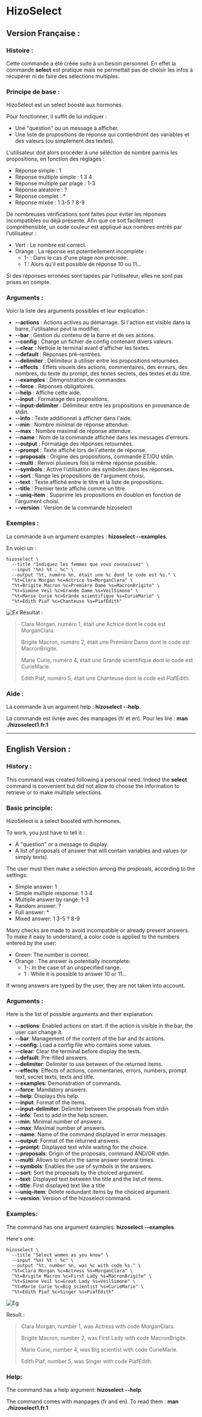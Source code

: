 # HizoSelect

## Version Française :

### Histoire :
Cette commande a été créée suite à un besoin personnel. 
En effet la commande **select** est pratique mais ne permettait pas de choisir les infos à récupérer ni de faire des sélections multiples.


### Principe de base :
HizoSelect est un select boosté aux hormones. 

Pour fonctionner, il suffit de lui indiquer :
 - Une "question" ou un message à afficher.
 - Une liste de propositions de réponse qui contiendront des variables et des valeurs (ou simplement des textes).

L'utilisateur doit alors procéder à une séléction de nombre parmis les propositions, en fonction des réglages :
  - Réponse simple : 1
  - Réponse multiple simple : 1 3 4
  - Réponse multiple par plage : 1-3
  - Réponse aléatoire : ?
  - Réponse complet : *
  - Réponse mixée : 1 3-5 ? 8-9

De nombreuses vérifications sont faites pour éviter les réponses incompatibles ou déjà présente.
Afin que ce soit facilement compréhensible, un code couleur est appliqué aux nombres entrés par l'utilisateur :
 - Vert : Le nombre est correct.
 - Orange : La réponse est potentiellement incompléte :
   - 1- : Dans le cas d'une plage non précisée.
   - 1 : Alors qu'il est possible de réponse 10 ou 11...

Si des réponses erronées sont tapées par l'utilisateur, elles ne sont pas prises en compte.


### Arguments :
 Voici la liste des arguments possibles et leur explication :
- **--actions** : Actions actives au démarrage. Si l'action est visible dans la barre, l'utilisateur peut la modifier.
- **--bar** : Gestion du contenu de la barre et de ses actions.
- **--config** : Charge un fichier de config contenant divers valeurs.
- **--clear** : Nettoie le terminal avant d'afficher les textes.
- **--default** : Réponses pré-rentrées.
- **--delimiter** : Délimiteur à utiliser entre les propositions retournées.
- **--effects** : Effets visuels des actions, commentaires, des erreurs, des nombres, du texte du prompt, des textes secrets, des textes et du titre.
- **--examples** : Démonstration de commandes.
- **--force** : Réponses obligatoires.
- **--help** : Affiche cette aide.
- **--input** : Formatage des propositions.
- **--input-delimiter** : Délimiteur entre les propositions en provenance de stdin.
- **--info** : Texte additionnel à afficher dans l'aide.
- **--min** : Nombre minimal de réponse attendue.
- **--max** : Nombre maximal de réponse attendue.
- **--name** : Nom de la commande affichée dans les messages d'erreurs.
- **--output** : Formatage des réponses retournées.
- **--prompt** : Texte affiché lors de l'attente de réponse.
- **--proposals** : Origine des propositions, commande ET/OU stdin.
- **--multi** : Renvoi plusieurs fois la même réponse possible.
- **--symbols** : Active l'utilisation des symboles dans les réponses.
- **--sort** : Range les propositions de l'argument choisi.
- **--text** : Texte affiché entre le titre et la liste de propositions.
- **--title** : Premier texte affiché comme un titre.
- **--uniq-item** : Supprime les propositions en doublon en fonction de l'argument choisi.
- **--version** : Version de la commande hizoselect
 

### Exemples :
La commande à un argument examples : **hizoselect --examples**.

En voici un :
```
hizoselect \
  --title "Indiquez les femmes que vous connaissez" \
  --input "%n) %t : %c" \
  --output "%t, numéro %n, était une %c dont le code est %s." \
  "%t=Clara Morgan %c=Actrice %s=MorganClara" \
  "%t=Brigite Macron %c=Première Dame %s=MacronBrigite" \
  "%t=Simone Veil %c=Grande Dame %s=VeilSimone" \
  "%t=Marie Curie %c=Grande scientifique %s=CurieMarie" \
  "%t=Edith Piaf %c=Chanteuse %s=PiafEdith"
```
![Ex](https://user-images.githubusercontent.com/48289933/138558716-1eac2264-fb6a-47e6-8904-584fd8d417e2.png)
Résultat :
> Clara Morgan, numéro 1, était une Actrice dont le code est MorganClara.
> 
> Brigite Macron, numéro 2, était une Première Dame dont le code est MacronBrigite.
> 
> Marie Curie, numéro 4, était une Grande scientifique dont le code est CurieMarie.
> 
> Edith Piaf, numéro 5, était une Chanteuse dont le code est PiafEdith.
 

### Aide :
La commande à un argument help : **hizoselect --help**.

La commande est livrée avec des manpages (fr et en).
Pour les lire : **man ./hizoselect1.fr.1**

*** ***
 

## English Version :

### History :
This command was created following a personal need.
Indeed the **select** command is convenient but did not allow to choose the information to retrieve or to make multiple selections.


### Basic principle:
HizoSelect is a select boosted with hormones. 

To work, you just have to tell it :
 - A "question" or a message to display.
 - A list of proposals of answer that will contain variables and values (or simply texts).

The user must then make a selection among the proposals, according to the settings:
 - Simple answer: 1
 - Simple multiple response: 1 3 4
 - Multiple answer by range: 1-3
 - Random answer: ?
 - Full answer: *
 - Mixed answer: 1 3-5 ? 8-9

Many checks are made to avoid incompatible or already present answers.
To make it easy to understand, a color code is applied to the numbers entered by the user:
 - Green: The number is correct.
 - Orange : The answer is potentially incomplete:
   - 1-: In the case of an unspecified range.
   - 1 : While it is possible to answer 10 or 11...
 
If wrong answers are typed by the user, they are not taken into account.


### Arguments :
Here is the list of possible arguments and their explanation: 
 - **--actions**: Enabled actions on start. If the action is visible in the bar, the user can change it.
 - **--bar**: Management of the content of the bar and its actions.
 - **--config**: Load a config file who contains some values.
 - **--clear**: Clear the terminal before display the texts.
 - **--default**: Pre-filled answers.
 - **--delimiter**: Delimiter to use between of the returned items.
 - **--effects**: Effects of actions, commentaries, errors, numbers, prompt text, secret texts, texts and title.
 - **--examples**: Demonstration of commands.
 - **--force**: Mandatory answers.
 - **--help**: Displays this help.
 - **--input**: Format of the items.
 - **--input-delimiter**: Delimiter between the proposals from stdin
 - **--info**: Text to add in the help screen.
 - **--min**: Minimal number of answers.
 - **--max**: Maximal number of answers.
 - **--name**: Name of the command displayed in error messages.
 - **--output**: Format of the returned answers.
 - **--prompt**: Displayed text while waiting for the choice.
 - **--proposals**: Origin of the proposals, command AND/OR stdin.
 - **--multi**: Allows to return the same answer several times.
 - **--symbols**: Enables the use of symbols in the answers.
 - **--sort**: Sort the proposals by the choiced argument.
 - **--text**: Displayed text between the title and the list of items.
 - **--title**: First displayed text like a title.
 - **--uniq-item**: Delete redundant items by the choiced argument.
 - **--version**: Version of the hizoselect command.
 

### Examples:
The command has one argument examples: **hizoselect --examples**.

Here's one:
```
hizoselect \
  --title "Select women as you know" \
  --input "%n) %t : %c" \
  --output "%t, number %n, was %c with code %s." \
  "%t=Clara Morgan %c=Actress %s=MorganClara" \
  "%t=Brigite Macron %c=First Lady %s=MacronBrigite" \
  "%t=Simone Veil %c=Great Lady %s=VeilSimone" \
  "%t=Marie Curie %c=Big scientist %s=CurieMarie" \
  "%t=Edith Piaf %c=Singer %s=PiafEdith"
```
![Eg](https://user-images.githubusercontent.com/48289933/138560191-59fa836d-6d32-43f9-8902-34c3e750e9e6.png)

Result :
> Clara Morgan, number 1, was Actress with code MorganClara.
> 
> Brigite Macron, number 2, was First Lady with code MacronBrigite.
> 
> Marie Curie, number 4, was Big scientist with code CurieMarie.
> 
> Edith Piaf, number 5, was Singer with code PiafEdith.
 

### Help:
The command has a help argument: **hizoselect --help**.

The command comes with manpages (fr and en).
To read them : **man ./hizoselect1.fr.1**
